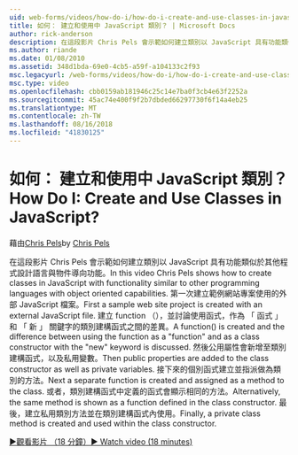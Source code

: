 ```yaml
---
uid: web-forms/videos/how-do-i/how-do-i-create-and-use-classes-in-javascript
title: 如何： 建立和使用中 JavaScript 類別？ | Microsoft Docs
author: rick-anderson
description: 在這段影片 Chris Pels 會示範如何建立類別以 JavaScript 具有功能類似於其他程式設計語言與物件導向 capabilitie...
ms.author: riande
ms.date: 01/08/2010
ms.assetid: 348d1bda-69e0-4cb5-a59f-a104133c2f93
msc.legacyurl: /web-forms/videos/how-do-i/how-do-i-create-and-use-classes-in-javascript
msc.type: video
ms.openlocfilehash: cbb0159ab181946c25c14e7ba0f3cb4e63f2252a
ms.sourcegitcommit: 45ac74e400f9f2b7dbded66297730f6f14a4eb25
ms.translationtype: MT
ms.contentlocale: zh-TW
ms.lasthandoff: 08/16/2018
ms.locfileid: "41830125"
---
```

<a name="how-do-i-create-and-use-classes-in-javascript"></a><span data-ttu-id="ce9c1-104">如何： 建立和使用中 JavaScript 類別？</span><span class="sxs-lookup"><span data-stu-id="ce9c1-104">How Do I: Create and Use Classes in JavaScript?</span></span>
====================
<span data-ttu-id="ce9c1-105">藉由[Chris Pels](https://twitter.com/chrispels)</span><span class="sxs-lookup"><span data-stu-id="ce9c1-105">by [Chris Pels](https://twitter.com/chrispels)</span></span>

<span data-ttu-id="ce9c1-106">在這段影片 Chris Pels 會示範如何建立類別以 JavaScript 具有功能類似於其他程式設計語言與物件導向功能。</span><span class="sxs-lookup"><span data-stu-id="ce9c1-106">In this video Chris Pels shows how to create classes in JavaScript with functionality similar to other programming languages with object oriented capabilities.</span></span> <span data-ttu-id="ce9c1-107">第一次建立範例網站專案使用的外部 JavaScript 檔案。</span><span class="sxs-lookup"><span data-stu-id="ce9c1-107">First a sample web site project is created with an external JavaScript file.</span></span> <span data-ttu-id="ce9c1-108">建立 function （），並討論使用函式，作為 「 函式 」 和 「 新 」 關鍵字的類別建構函式之間的差異。</span><span class="sxs-lookup"><span data-stu-id="ce9c1-108">A function() is created and the difference between using the function as a "function" and as a class constructor with the "new" keyword is discussed.</span></span> <span data-ttu-id="ce9c1-109">然後公用屬性會新增至類別建構函式，以及私用變數。</span><span class="sxs-lookup"><span data-stu-id="ce9c1-109">Then public properties are added to the class constructor as well as private variables.</span></span> <span data-ttu-id="ce9c1-110">接下來的個別函式建立並指派做為類別的方法。</span><span class="sxs-lookup"><span data-stu-id="ce9c1-110">Next a separate function is created and assigned as a method to the class.</span></span> <span data-ttu-id="ce9c1-111">或者，類別建構函式中定義的函式會顯示相同的方法。</span><span class="sxs-lookup"><span data-stu-id="ce9c1-111">Alternatively, the same method is shown as a function defined in the class constructor.</span></span> <span data-ttu-id="ce9c1-112">最後，建立私用類別方法並在類別建構函式內使用。</span><span class="sxs-lookup"><span data-stu-id="ce9c1-112">Finally, a private class method is created and used within the class constructor.</span></span>

[<span data-ttu-id="ce9c1-113">&#9654;觀看影片 （18 分鐘）</span><span class="sxs-lookup"><span data-stu-id="ce9c1-113">&#9654; Watch video (18 minutes)</span></span>](https://channel9.msdn.com/Blogs/ASP-NET-Site-Videos/how-do-i-create-and-use-classes-in-javascript)
